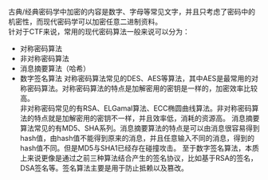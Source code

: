 古典/经典密码学中加密的内容是数字、字母等常见文字，并且只考虑了密码中的机密性，而现代密码学可以加密任意二进制资料。  
针对于CTF来说，常用的现代密码算法一般来说可以分为：
- 对称密码算法
- 非对称密码算法
- 消息摘要算法（哈希）
- 数字签名算法 
对称密码算法常见的DES、AES等算法，其中AES是最常用的对称密码算法。对称密码算法的特点是加解密用的密钥是一样的，加密效率比较高。  
非对称密码常见的有RSA、ELGamal算法、ECC椭圆曲线算法。非对称密码算法的特点就是加解密用的密钥不一样，并且效率低，消耗的资源高。
消息摘要算法常见的有MD5、SHA系列。消息摘要算法的特点是可以由消息很容易得到hash值，由hash值不能得到原来的消息，并且任意输入不同的消息，得到的hash值不同。但是MD5与SHA1已经存在碰撞攻击。
至于数字签名算法，本质上来说更像是通过之前三种算法结合产生的签名协议，比如基于RSA的签名，DSA签名等。签名算法主要是用于防止抵赖以及篡改。
